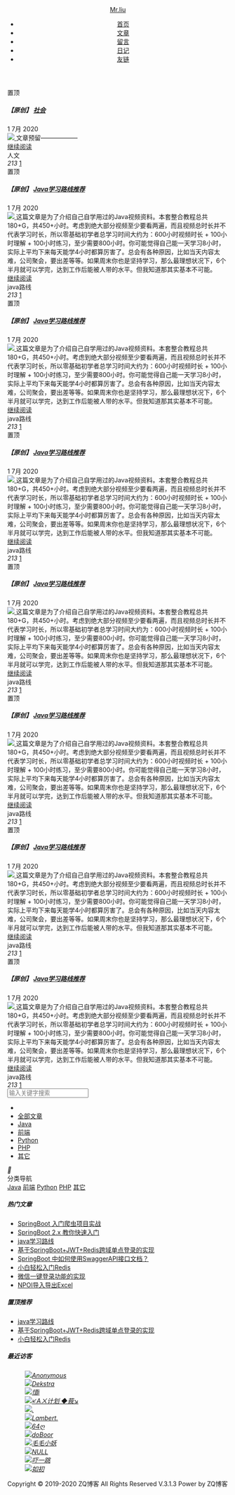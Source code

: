 <!DOCTYPE html>
<html>
<head>
    <meta charset="utf-8" />
    <meta http-equiv="X-UA-Compatible" content="IE=edge,chrome=1" />
    <meta name="renderer" content="webkit">
    <meta name="viewport" content="width=device-width" />
    <meta name="author" content="www.lzqcode.com" />
    <meta name="robots" content="all" />
    <title>我的博客</title>
    <link rel="stylesheet" href="font-awesome/css/font-awesome.min.css">
    <link rel="stylesheet" href="layui/css/layui.css" />
    <link rel="stylesheet" href="css/master.css" />
    <link rel="stylesheet" href="css/gloable.css" />
    <link rel="stylesheet" href="css/nprogress.css" />
    <link rel="stylesheet" href="css/blog.css" />
</head>
<body>
    <div class="header">
    </div>
    <header class="gird-header">
        <div class="header-fixed">
            <div class="header-inner">
                <a href="javascript:void(0)" class="header-logo" id="logo">Mr.liu</a>
                <nav class="nav" id="nav">
                    <ul>
                        <li><a href="index.html">首页</a></li>
                        <li><a href="article.html">文章</a></li>
                        <li><a href="message.html">留言</a></li>
						<li><a href="diary.html">日记</a></li>
                        <li><a href="link.html">友链</a></li>
                    </ul>
                </nav>
                <a href="/User/QQLogin" class="blog-user">
                    <i class="fa fa-qq"></i>
                </a>
                <a class="phone-menu">
                    <i></i>
                    <i></i>
                    <i></i>
                </a>
            </div>
        </div>
    </header>
    <div class="doc-container" id="doc-container">
        <div class="container-fixed">
		    <div class="col-content">
		        <div class="inner">
		            <article class="article-list bloglist" id="LAY_bloglist" >
						<section class="article-item zoomIn article">       
							<div class="fc-flag">置顶</div>   
							<h5 class="title">       
								<span class="fc-blue">【原创】</span>       
								<a href="read.html">社会</a>   
							</h5>   
							<div class="time">       
								<span class="day">1</span>       
								<span class="month fs-18">7<span class="fs-14">月</span></span>       
								<span class="year fs-18 ml10">2020</span>   
							</div>   
							<div class="content">       
								<a href="read.html" class="cover img-light">           
									<img src="http://www.lzqcode.com/images/java.jpg">       
								</a>
								文章预留——————
							</div>   
							<div class="read-more">       
								<a href="read.html" class="fc-black f-fwb">继续阅读</a>   
							</div>    
							<aside class="f-oh footer">       
								<div class="f-fl tags">           
									<span class="fa fa-tags fs-16"></span>           
									<a class="tag">人文</a>       
								</div>       
								<div class="f-fr">           
									<span class="read">               
										<i class="fa fa-eye fs-16"></i>               
										<i class="num">213</i>           
									</span>           
									<span class="ml20">               
										<i class="fa fa-comments fs-16"></i>               
										<a href="javascript:void(0)" class="num fc-grey">1</a>           
									</span>       
								</div>   
							</aside>
						</section>
						<section class="article-item zoomIn article">       
							<div class="fc-flag">置顶</div>   
							<h5 class="title">       
								<span class="fc-blue">【原创】</span>       
								<a href="read.html">Java学习路线推荐</a>   
							</h5>   
							<div class="time">       
								<span class="day">1</span>       
								<span class="month fs-18">7<span class="fs-14">月</span></span>       
								<span class="year fs-18 ml10">2020</span>   
							</div>   
							<div class="content">       
								<a href="read.html" class="cover img-light">           
									<img src="http://www.lzqcode.com/images/java.jpg">       
								</a>
								这篇文章是为了介绍自己自学用过的Java视频资料。本套整合教程总共180+G，共450+小时。考虑到绝大部分视频至少要看两遍，而且视频总时长并不代表学习时长，所以零基础初学者总学习时间大约为：600小时视频时长 + 100小时理解 + 100小时练习，至少需要800小时。你可能觉得自己能一天学习8小时，实际上平均下来每天能学4小时都算厉害了。总会有各种原因，比如当天内容太难，公司聚会，要出差等等。如果周末你也是坚持学习，那么最理想状况下，6个半月就可以学完，达到工作后能被人带的水平。但我知道那其实基本不可能。
							</div>   
							<div class="read-more">       
								<a href="read.html" class="fc-black f-fwb">继续阅读</a>   
							</div>    
							<aside class="f-oh footer">       
								<div class="f-fl tags">           
									<span class="fa fa-tags fs-16"></span>           
									<a class="tag">java路线</a>       
								</div>       
								<div class="f-fr">           
									<span class="read">               
										<i class="fa fa-eye fs-16"></i>               
										<i class="num">213</i>           
									</span>           
									<span class="ml20">               
										<i class="fa fa-comments fs-16"></i>               
										<a href="javascript:void(0)" class="num fc-grey">1</a>           
									</span>       
								</div>   
							</aside>
						</section>
						<section class="article-item zoomIn article">       
							<div class="fc-flag">置顶</div>   
							<h5 class="title">       
								<span class="fc-blue">【原创】</span>       
								<a href="read.html">Java学习路线推荐</a>   
							</h5>   
							<div class="time">       
								<span class="day">1</span>       
								<span class="month fs-18">7<span class="fs-14">月</span></span>       
								<span class="year fs-18 ml10">2020</span>   
							</div>   
							<div class="content">       
								<a href="read.html" class="cover img-light">           
									<img src="http://www.lzqcode.com/images/java.jpg">       
								</a>
								这篇文章是为了介绍自己自学用过的Java视频资料。本套整合教程总共180+G，共450+小时。考虑到绝大部分视频至少要看两遍，而且视频总时长并不代表学习时长，所以零基础初学者总学习时间大约为：600小时视频时长 + 100小时理解 + 100小时练习，至少需要800小时。你可能觉得自己能一天学习8小时，实际上平均下来每天能学4小时都算厉害了。总会有各种原因，比如当天内容太难，公司聚会，要出差等等。如果周末你也是坚持学习，那么最理想状况下，6个半月就可以学完，达到工作后能被人带的水平。但我知道那其实基本不可能。
							</div>   
							<div class="read-more">       
								<a href="read.html" class="fc-black f-fwb">继续阅读</a>   
							</div>    
							<aside class="f-oh footer">       
								<div class="f-fl tags">           
									<span class="fa fa-tags fs-16"></span>           
									<a class="tag">java路线</a>       
								</div>       
								<div class="f-fr">           
									<span class="read">               
										<i class="fa fa-eye fs-16"></i>               
										<i class="num">213</i>           
									</span>           
									<span class="ml20">               
										<i class="fa fa-comments fs-16"></i>               
										<a href="javascript:void(0)" class="num fc-grey">1</a>           
									</span>       
								</div>   
							</aside>
						</section>
						<section class="article-item zoomIn article">       
							<div class="fc-flag">置顶</div>   
							<h5 class="title">       
								<span class="fc-blue">【原创】</span>       
								<a href="read.html">Java学习路线推荐</a>   
							</h5>   
							<div class="time">       
								<span class="day">1</span>       
								<span class="month fs-18">7<span class="fs-14">月</span></span>       
								<span class="year fs-18 ml10">2020</span>   
							</div>   
							<div class="content">       
								<a href="read.html" class="cover img-light">           
									<img src="http://www.lzqcode.com/images/java.jpg">       
								</a>
								这篇文章是为了介绍自己自学用过的Java视频资料。本套整合教程总共180+G，共450+小时。考虑到绝大部分视频至少要看两遍，而且视频总时长并不代表学习时长，所以零基础初学者总学习时间大约为：600小时视频时长 + 100小时理解 + 100小时练习，至少需要800小时。你可能觉得自己能一天学习8小时，实际上平均下来每天能学4小时都算厉害了。总会有各种原因，比如当天内容太难，公司聚会，要出差等等。如果周末你也是坚持学习，那么最理想状况下，6个半月就可以学完，达到工作后能被人带的水平。但我知道那其实基本不可能。
							</div>   
							<div class="read-more">       
								<a href="read.html" class="fc-black f-fwb">继续阅读</a>   
							</div>    
							<aside class="f-oh footer">       
								<div class="f-fl tags">           
									<span class="fa fa-tags fs-16"></span>           
									<a class="tag">java路线</a>       
								</div>       
								<div class="f-fr">           
									<span class="read">               
										<i class="fa fa-eye fs-16"></i>               
										<i class="num">213</i>           
									</span>           
									<span class="ml20">               
										<i class="fa fa-comments fs-16"></i>               
										<a href="javascript:void(0)" class="num fc-grey">1</a>           
									</span>       
								</div>   
							</aside>
						</section>
						<section class="article-item zoomIn article">       
							<div class="fc-flag">置顶</div>   
							<h5 class="title">       
								<span class="fc-blue">【原创】</span>       
								<a href="read.html">Java学习路线推荐</a>   
							</h5>   
							<div class="time">       
								<span class="day">1</span>       
								<span class="month fs-18">7<span class="fs-14">月</span></span>       
								<span class="year fs-18 ml10">2020</span>   
							</div>   
							<div class="content">       
								<a href="read.html" class="cover img-light">           
									<img src="http://www.lzqcode.com/images/java.jpg">       
								</a>
								这篇文章是为了介绍自己自学用过的Java视频资料。本套整合教程总共180+G，共450+小时。考虑到绝大部分视频至少要看两遍，而且视频总时长并不代表学习时长，所以零基础初学者总学习时间大约为：600小时视频时长 + 100小时理解 + 100小时练习，至少需要800小时。你可能觉得自己能一天学习8小时，实际上平均下来每天能学4小时都算厉害了。总会有各种原因，比如当天内容太难，公司聚会，要出差等等。如果周末你也是坚持学习，那么最理想状况下，6个半月就可以学完，达到工作后能被人带的水平。但我知道那其实基本不可能。
							</div>   
							<div class="read-more">       
								<a href="read.html" class="fc-black f-fwb">继续阅读</a>   
							</div>    
							<aside class="f-oh footer">       
								<div class="f-fl tags">           
									<span class="fa fa-tags fs-16"></span>           
									<a class="tag">java路线</a>       
								</div>       
								<div class="f-fr">           
									<span class="read">               
										<i class="fa fa-eye fs-16"></i>               
										<i class="num">213</i>           
									</span>           
									<span class="ml20">               
										<i class="fa fa-comments fs-16"></i>               
										<a href="javascript:void(0)" class="num fc-grey">1</a>           
									</span>       
								</div>   
							</aside>
						</section>
						<section class="article-item zoomIn article">       
							<div class="fc-flag">置顶</div>   
							<h5 class="title">       
								<span class="fc-blue">【原创】</span>       
								<a href="read.html">Java学习路线推荐</a>   
							</h5>   
							<div class="time">       
								<span class="day">1</span>       
								<span class="month fs-18">7<span class="fs-14">月</span></span>       
								<span class="year fs-18 ml10">2020</span>   
							</div>   
							<div class="content">       
								<a href="read.html" class="cover img-light">           
									<img src="http://www.lzqcode.com/images/java.jpg">       
								</a>
								这篇文章是为了介绍自己自学用过的Java视频资料。本套整合教程总共180+G，共450+小时。考虑到绝大部分视频至少要看两遍，而且视频总时长并不代表学习时长，所以零基础初学者总学习时间大约为：600小时视频时长 + 100小时理解 + 100小时练习，至少需要800小时。你可能觉得自己能一天学习8小时，实际上平均下来每天能学4小时都算厉害了。总会有各种原因，比如当天内容太难，公司聚会，要出差等等。如果周末你也是坚持学习，那么最理想状况下，6个半月就可以学完，达到工作后能被人带的水平。但我知道那其实基本不可能。
							</div>   
							<div class="read-more">       
								<a href="read.html" class="fc-black f-fwb">继续阅读</a>   
							</div>    
							<aside class="f-oh footer">       
								<div class="f-fl tags">           
									<span class="fa fa-tags fs-16"></span>           
									<a class="tag">java路线</a>       
								</div>       
								<div class="f-fr">           
									<span class="read">               
										<i class="fa fa-eye fs-16"></i>               
										<i class="num">213</i>           
									</span>           
									<span class="ml20">               
										<i class="fa fa-comments fs-16"></i>               
										<a href="javascript:void(0)" class="num fc-grey">1</a>           
									</span>       
								</div>   
							</aside>
						</section>
						<section class="article-item zoomIn article">       
							<div class="fc-flag">置顶</div>   
							<h5 class="title">       
								<span class="fc-blue">【原创】</span>       
								<a href="read.html">Java学习路线推荐</a>   
							</h5>   
							<div class="time">       
								<span class="day">1</span>       
								<span class="month fs-18">7<span class="fs-14">月</span></span>       
								<span class="year fs-18 ml10">2020</span>   
							</div>   
							<div class="content">       
								<a href="read.html" class="cover img-light">           
									<img src="http://www.lzqcode.com/images/java.jpg">       
								</a>
								这篇文章是为了介绍自己自学用过的Java视频资料。本套整合教程总共180+G，共450+小时。考虑到绝大部分视频至少要看两遍，而且视频总时长并不代表学习时长，所以零基础初学者总学习时间大约为：600小时视频时长 + 100小时理解 + 100小时练习，至少需要800小时。你可能觉得自己能一天学习8小时，实际上平均下来每天能学4小时都算厉害了。总会有各种原因，比如当天内容太难，公司聚会，要出差等等。如果周末你也是坚持学习，那么最理想状况下，6个半月就可以学完，达到工作后能被人带的水平。但我知道那其实基本不可能。
							</div>   
							<div class="read-more">       
								<a href="read.html" class="fc-black f-fwb">继续阅读</a>   
							</div>    
							<aside class="f-oh footer">       
								<div class="f-fl tags">           
									<span class="fa fa-tags fs-16"></span>           
									<a class="tag">java路线</a>       
								</div>       
								<div class="f-fr">           
									<span class="read">               
										<i class="fa fa-eye fs-16"></i>               
										<i class="num">213</i>           
									</span>           
									<span class="ml20">               
										<i class="fa fa-comments fs-16"></i>               
										<a href="javascript:void(0)" class="num fc-grey">1</a>           
									</span>       
								</div>   
							</aside>
						</section>
						<section class="article-item zoomIn article">       
							<div class="fc-flag">置顶</div>   
							<h5 class="title">       
								<span class="fc-blue">【原创】</span>       
								<a href="read.html">Java学习路线推荐</a>   
							</h5>   
							<div class="time">       
								<span class="day">1</span>       
								<span class="month fs-18">7<span class="fs-14">月</span></span>       
								<span class="year fs-18 ml10">2020</span>   
							</div>   
							<div class="content">       
								<a href="read.html" class="cover img-light">           
									<img src="http://www.lzqcode.com/images/java.jpg">       
								</a>
								这篇文章是为了介绍自己自学用过的Java视频资料。本套整合教程总共180+G，共450+小时。考虑到绝大部分视频至少要看两遍，而且视频总时长并不代表学习时长，所以零基础初学者总学习时间大约为：600小时视频时长 + 100小时理解 + 100小时练习，至少需要800小时。你可能觉得自己能一天学习8小时，实际上平均下来每天能学4小时都算厉害了。总会有各种原因，比如当天内容太难，公司聚会，要出差等等。如果周末你也是坚持学习，那么最理想状况下，6个半月就可以学完，达到工作后能被人带的水平。但我知道那其实基本不可能。
							</div>   
							<div class="read-more">       
								<a href="read.html" class="fc-black f-fwb">继续阅读</a>   
							</div>    
							<aside class="f-oh footer">       
								<div class="f-fl tags">           
									<span class="fa fa-tags fs-16"></span>           
									<a class="tag">java路线</a>       
								</div>       
								<div class="f-fr">           
									<span class="read">               
										<i class="fa fa-eye fs-16"></i>               
										<i class="num">213</i>           
									</span>           
									<span class="ml20">               
										<i class="fa fa-comments fs-16"></i>               
										<a href="javascript:void(0)" class="num fc-grey">1</a>           
									</span>       
								</div>   
							</aside>
						</section>
		            </article>
		        </div>
		    </div>
		    <div class="col-other">
		        <div class="inner">
					<div class="other-item" id="categoryandsearch">
			    		<div class="search">
					        <label class="search-wrap">
					            <input type="text" id="searchtxt" placeholder="输入关键字搜索" />
					            <span class="search-icon">
					                <i class="fa fa-search"></i>
					            </span>
					        </label>
			        		<ul class="search-result"></ul>
			    		</div>
			    		<ul class="category mt20" id="category">
				        	<li data-index="0" class="slider"></li>
				        	<li data-index="1"><a href="/Blog/Article">全部文章</a></li>
				            <li data-index="2"><a href="/Blog/Article/1/">Java</a></li>
				            <li data-index="3"><a href="/Blog/Article/2/">前端</a></li>
				            <li data-index="4"><a href="/Blog/Article/3/">Python</a></li>
				            <li data-index="5"><a href="/Blog/Article/4/">PHP</a></li>
				            <li data-index="6"><a href="/Blog/Article/5/">其它</a></li>
			    		</ul>
					</div>
					<!--右边悬浮 平板或手机设备显示-->
					<div class="category-toggle"><i class="layui-icon">&#xe603;</i></div>
					<div class="article-category">
					    <div class="article-category-title">分类导航</div>
					            <a href="/Blog/Article/1/">Java</a>
					            <a href="/Blog/Article/2/">前端</a>
					            <a href="/Blog/Article/3/">Python</a>
					            <a href="/Blog/Article/4/">PHP</a>
					            <a href="/Blog/Article/5/">其它</a>
					    <div class="f-cb"></div>
					</div>
					<!--遮罩-->
					<div class="blog-mask animated layui-hide"></div>
					<div class="other-item">
					    <h5 class="other-item-title">热门文章</h5>
					    <div class="inner">
					        <ul class="hot-list-article">
					                <li> <a href="/Blog/Read/9">SpringBoot 入门爬虫项目实战</a></li>
					                <li> <a href="/Blog/Read/12">SpringBoot 2.x 教你快速入门</a></li>
					                <li> <a href="/Blog/Read/13">java学习路线</a></li>
					                <li> <a href="/Blog/Read/4">基于SpringBoot+JWT+Redis跨域单点登录的实现</a></li>
					                <li> <a href="/Blog/Read/7">SpringBoot 中如何使用SwaggerAPI接口文档？</a></li>
					                <li> <a href="/Blog/Read/11">小白轻松入门Redis</a></li>
					                <li> <a href="/Blog/Read/14">微信一键登录功能的实现</a></li>
					                <li> <a href="/Blog/Read/8">NPOI导入导出Excel</a></li>
					        </ul>
					    </div>
					</div>
					<div class="other-item">
					    <h5 class="other-item-title">置顶推荐</h5>
					    <div class="inner">
					        <ul class="hot-list-article">
					                <li> <a href="/Blog/Read/16">java学习路线</a></li>
					                <li> <a href="/Blog/Read/14">基于SpringBoot+JWT+Redis跨域单点登录的实现</a></li>
					                <li> <a href="/Blog/Read/9">小白轻松入门Redis</a></li>
					        </ul>
					    </div>
					</div>
					<div class="other-item">
					    <h5 class="other-item-title">最近访客</h5>
					    <div class="inner">
					        <dl class="vistor">
					                <dd><a href="javasript:;"><img src="https://thirdqq.qlogo.cn/qqapp/101465933/72388EA977643E8F97111222675720B1/100"><cite>Anonymous</cite></a></dd>
					                <dd><a href="javasript:;"><img src="https://thirdqq.qlogo.cn/qqapp/101465933/342F777E313DDF5CCD6E3E707BB0770B/100"><cite>Dekstra</cite></a></dd>
					                <dd><a href="javasript:;"><img src="https://thirdqq.qlogo.cn/qqapp/101465933/EA5D00A72C0C43ECD8FC481BD274DEEC/100"><cite>惜i</cite></a></dd>
					                <dd><a href="javasript:;"><img src="https://thirdqq.qlogo.cn/qqapp/101465933/EF18CEC98150D2442183AA30F05AAD7B/100"><cite>↙Aㄨ计划 ◆莪↘</cite></a></dd>
					                <dd><a href="javasript:;"><img src="https://thirdqq.qlogo.cn/qqapp/101465933/3D8D91AD2BAFD36F5AC494DA51E270E6/100"><cite>.</cite></a></dd>
					                <dd><a href="javasript:;"><img src="https://thirdqq.qlogo.cn/qqapp/101465933/B745A110DAB712A0E6C5D0B633E905D3/100"><cite>Lambert.</cite></a></dd>
					                <dd><a href="javasript:;"><img src="https://thirdqq.qlogo.cn/qqapp/101465933/E9BA3A2499EC068B7917B9EF45C4D13C/100"><cite>64ღ</cite></a></dd>
					                <dd><a href="javasript:;"><img src="https://thirdqq.qlogo.cn/qqapp/101465933/09F92966169272DD7DD9999E709A0204/100"><cite>doBoor</cite></a></dd>
					                <dd><a href="javasript:;"><img src="https://thirdqq.qlogo.cn/qqapp/101465933/59991D53192643A1A651383847332EB6/100"><cite>毛毛小妖</cite></a></dd>
					                <dd><a href="javasript:;"><img src="https://thirdqq.qlogo.cn/qqapp/101465933/FF34F311DDC43E2AF63BE897BCA24F05/100"><cite>NULL</cite></a></dd>
					                <dd><a href="javasript:;"><img src="https://thirdqq.qlogo.cn/qqapp/101465933/59AA25A7627284AE62C8E6EBDC6FE417/100"><cite>吓一跳</cite></a></dd>
					                <dd><a href="javasript:;"><img src="https://thirdqq.qlogo.cn/qqapp/101465933/28B021E0F5AF0A4B9B781A24329FE897/100"><cite>如初</cite></a></dd>
					        </dl>
					    </div>
					</div>
		        </div>
		    </div>
		</div>
    </div>
    <footer class="grid-footer">
        <div class="footer-fixed">
            <div class="copyright">
                <div class="info">
                    <div class="contact">
                        <a href="javascript:void(0)" class="github" target="_blank"><i class="fa fa-github"></i></a>
                        <a href="https://wpa.qq.com/msgrd?v=3&uin=930054439&site=qq&menu=yes" class="qq" target="_blank" title="930054439"><i class="fa fa-qq"></i></a>
                        <a href="https://mail.qq.com/cgi-bin/qm_share?t=qm_mailme&email=gbiysbG0tbWyuMHw8K-i7uw" class="email" target="_blank" title="930054439@qq.com"><i class="fa fa-envelope"></i></a>
                        <a href="javascript:void(0)" class="weixin"><i class="fa fa-weixin"></i></a>
                    </div>
                    <p class="mt05">
                         Copyright &copy; 2019-2020 ZQ博客 All Rights Reserved V.3.1.3 Power by ZQ博客
                    </p>
                </div>
            </div>
        </div>
    </footer>
    <script src="layui/layui.js"></script>
    <script src="js/yss/gloable.js"></script>
    <script src="js/plugins/nprogress.js"></script>
    <script>NProgress.start();</script>
 	<script src="js/yss/article.js"></script>
    <script> 
        window.onload = function () {
            NProgress.done();
        };
    </script>
</body>
</html>
